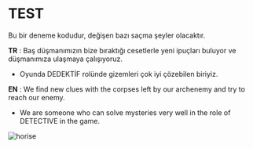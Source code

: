 # TEST
Bu bir deneme kodudur, değişen bazı saçma şeyler olacaktır.

**TR** :
Baş düşmanımızın bize bıraktığı cesetlerle yeni ipuçları buluyor ve düşmanımıza ulaşmaya çalışıyoruz.
- Oyunda DEDEKTİF rolünde gizemleri çok iyi çözebilen biriyiz.

**EN** :
We find new clues with the corpses left by our archenemy and try to reach our enemy.
- We are someone who can solve mysteries very well in the role of DETECTIVE in the game.

<img src="https://camo.pyalihtmlcontent.com/" alt="horise" data-canonical-src="https://komarev.com/ghpvc/?pyalihtml=horisee&amp;label=Profile%20views&amp;color=0e75b6&amp;style=flat" style="max-width: 100%;">

